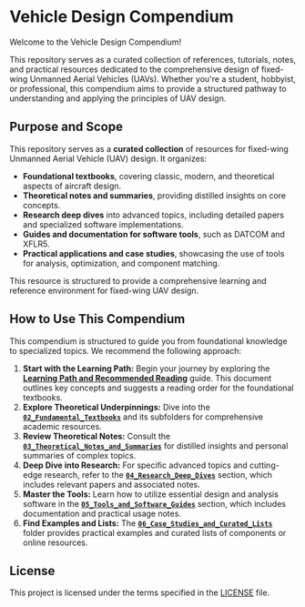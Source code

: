 # Vehicle Design Compendium

Welcome to the Vehicle Design Compendium!

This repository serves as a curated collection of references, tutorials, notes, and practical resources dedicated to the comprehensive design of fixed-wing Unmanned Aerial Vehicles (UAVs). Whether you're a student, hobbyist, or professional, this compendium aims to provide a structured pathway to understanding and applying the principles of UAV design.

## Purpose and Scope

This repository serves as a **curated collection** of resources for fixed-wing Unmanned Aerial Vehicle (UAV) design. It organizes:

* **Foundational textbooks**, covering classic, modern, and theoretical aspects of aircraft design.
* **Theoretical notes and summaries**, providing distilled insights on core concepts.
* **Research deep dives** into advanced topics, including detailed papers and specialized software implementations.
* **Guides and documentation for software tools**, such as DATCOM and XFLR5.
* **Practical applications and case studies**, showcasing the use of tools for analysis, optimization, and component matching.

This resource is structured to provide a comprehensive learning and reference environment for fixed-wing UAV design.

## How to Use This Compendium

This compendium is structured to guide you from foundational knowledge to specialized topics. We recommend the following approach:

1.  **Start with the Learning Path:** Begin your journey by exploring the **[Learning Path and Recommended Reading](./01_Introduction_and_Learning_Path/A_Learning_Path_and_Recommended_Reading.md)** guide. This document outlines key concepts and suggests a reading order for the foundational textbooks.
2.  **Explore Theoretical Underpinnings:** Dive into the **[`02_Fundamental_Textbooks`](./02_Fundamental_Textbooks)** and its subfolders for comprehensive academic resources.
3.  **Review Theoretical Notes:** Consult the **[`03_Theoretical_Notes_and_Summaries`](./03_Theoretical_Notes_and_Summaries)** for distilled insights and personal summaries of complex topics.
4.  **Deep Dive into Research:** For specific advanced topics and cutting-edge research, refer to the **[`04_Research_Deep_Dives`](./04_Research_Deep_Dives)** section, which includes relevant papers and associated notes.
5.  **Master the Tools:** Learn how to utilize essential design and analysis software in the **[`05_Tools_and_Software_Guides`](./05_Tools_and_Software_Guides)** section, which includes documentation and practical usage notes.
6.  **Find Examples and Lists:** The **[`06_Case_Studies_and_Curated_Lists`](./06_Case_Studies_and_Curated_Lists)** folder provides practical examples and curated lists of components or online resources.


## License

This project is licensed under the terms specified in the [LICENSE](./LICENSE) file.